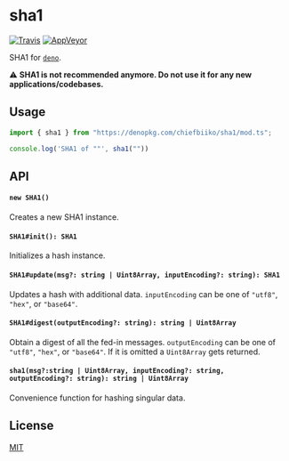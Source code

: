 # sha1

[![Travis](http://img.shields.io/travis/chiefbiiko/sha1.svg?style=flat)](http://travis-ci.org/chiefbiiko/sha1) [![AppVeyor](https://ci.appveyor.com/api/projects/status/github/chiefbiiko/sha1?branch=master&svg=true)](https://ci.appveyor.com/project/chiefbiiko/sha1)

SHA1 for [`deno`](https://deno.land).

:warning: **SHA1 is not recommended anymore. Do not use it for any new applications/codebases.**

## Usage

``` ts
import { sha1 } from "https://denopkg.com/chiefbiiko/sha1/mod.ts";

console.log('SHA1 of ""', sha1(""))
```

## API

#### `new SHA1()`

Creates a new SHA1 instance.

#### `SHA1#init(): SHA1`

Initializes a hash instance.

#### `SHA1#update(msg?: string | Uint8Array, inputEncoding?: string): SHA1`

Updates a hash with additional data. `inputEncoding` can be one of `"utf8"`, `"hex"`, or `"base64"`.

#### `SHA1#digest(outputEncoding?: string): string | Uint8Array`

Obtain a digest of all the fed-in messages. `outputEncoding` can be one of `"utf8"`, `"hex"`, or `"base64"`. If it is omitted a `Uint8Array` gets returned.

#### `sha1(msg?:string | Uint8Array, inputEncoding?: string, outputEncoding?: string): string | Uint8Array`

Convenience function for hashing singular data.

## License

[MIT](./LICENSE)
